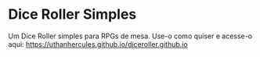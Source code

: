 # Dice Roller Simples

Um Dice Roller simples para RPGs de mesa.
Use-o como quiser e acesse-o aqui: https://uthanhercules.github.io/diceroller.github.io
